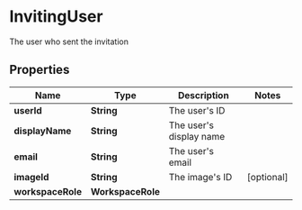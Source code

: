 

# InvitingUser

The user who sent the invitation

## Properties

| Name | Type | Description | Notes |
|------------ | ------------- | ------------- | -------------|
|**userId** | **String** | The user&#39;s ID |  |
|**displayName** | **String** | The user&#39;s display name |  |
|**email** | **String** | The user&#39;s email |  |
|**imageId** | **String** | The image&#39;s ID |  [optional] |
|**workspaceRole** | **WorkspaceRole** |  |  |



